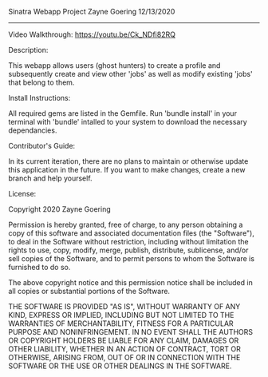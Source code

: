 Sinatra Webapp Project
Zayne Goering
12/13/2020

-----------------------------------------------

Video Walkthrough:
https://youtu.be/Ck_NDfi82RQ


Description:


This webapp allows users (ghost hunters) to create a profile and subsequently create and view other 'jobs' as well as modify existing 'jobs' that belong to them. 

Install Instructions:

All required gems are listed in the Gemfile. Run 'bundle install' in your terminal with 'bundle' intalled to your system to download the necessary dependancies.

Contributor's Guide:

In its current iteration, there are no plans to maintain or otherwise update this application in the future. If you want to make changes, create a new branch and help yourself.



License:

Copyright 2020 Zayne Goering

Permission is hereby granted, free of charge, to any person obtaining a copy of this software and associated documentation files (the "Software"), 
to deal in the Software without restriction, including without limitation the rights to use, copy, modify, merge, publish, distribute, sublicense, 
and/or sell copies of the Software, and to permit persons to whom the Software is furnished to do so.

The above copyright notice and this permission notice shall be included in all copies or substantial portions of the Software.

THE SOFTWARE IS PROVIDED "AS IS", WITHOUT WARRANTY OF ANY KIND, EXPRESS OR IMPLIED, INCLUDING BUT NOT LIMITED TO THE WARRANTIES OF MERCHANTABILITY, 
FITNESS FOR A PARTICULAR PURPOSE AND NONINFRINGEMENT. IN NO EVENT SHALL THE AUTHORS OR COPYRIGHT HOLDERS BE LIABLE FOR ANY CLAIM, DAMAGES OR OTHER 
LIABILITY, WHETHER IN AN ACTION OF CONTRACT, TORT OR OTHERWISE, ARISING FROM, OUT OF OR IN CONNECTION WITH THE SOFTWARE OR THE USE OR OTHER DEALINGS 
IN THE SOFTWARE.
